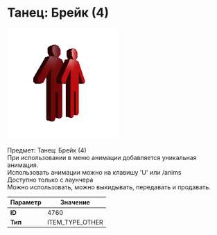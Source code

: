 # Танец: Брейк (4)

![Item Image](../img/4760.webp?raw=true)

Предмет: Танец: Брейк (4)<br>При использовании в меню анимации добавляется уникальная анимация.<br>Использовать анимации можно на клавишу 'U' или /anims<br>Доступно только с лаунчера<br>Можно использовать, можно выкидывать, передавать и продавать.


| Параметр | Значение |
|----------|----------|
| **ID** | 4760 |
| **Тип** | ITEM_TYPE_OTHER |

